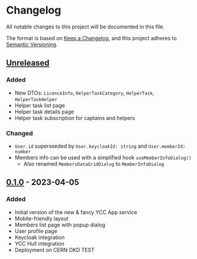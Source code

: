 # Changelog

All notable changes to this project will be documented in this file.

The format is based on [Keep a Changelog](https://keepachangelog.com/en/1.0.0/),
and this project adheres to [Semantic Versioning](https://semver.org/spec/v2.0.0.html).

## [Unreleased]

### Added

- New DTOs: `LicenceInfo`, `HelperTaskCategory`, `HelperTask`, `HelperTaskHelper`
- Helper task list page
- Helper task details page
- Helper task subscription for captains and helpers

### Changed

- `User.id` superseeded by `User.keycloakId: string` and `User.memberId: number`
- Members info can be used with a simplified hook `useMemberInfoDialog()`
  - Also renamed `MembersDataGridDialog` to `MemberInfoDialog`

## [0.1.0] - 2023-04-05

### Added

- Initial version of the new & fancy YCC App service
- Mobile-friendly layout
- Members list page with popup dialog
- User profile page
- Keycloak integration
- YCC Hull integration
- Deployment on CERN OKD TEST

[unreleased]: https://github.com/Yachting-Club-CERN/ycc-app/compare/v0.1.0...HEAD
[0.1.0]: https://github.com/Yachting-Club-CERN/ycc-app/releases/tag/v0.1.0
